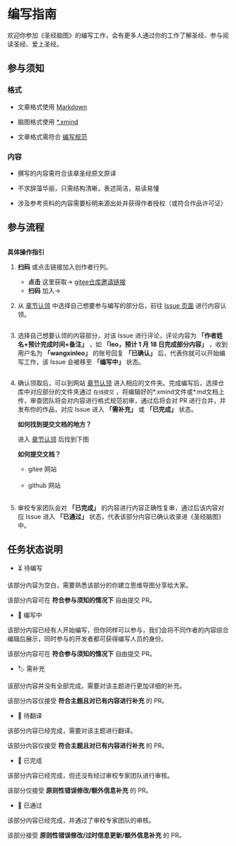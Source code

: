 
# 编写指南

欢迎你参加《圣经脑图》的编写工作，会有更多人通过你的工作了解圣经、参与阅读圣经、爱上圣经。

## 参与须知

### 格式

* 文章格式使用 [Markdown](https://commonmark.org/help/)

* 脑图格式使用 [*.xmind](https://www.xmind.cn/xmind2020/)

* 文章格式需符合 [编写规范](/plan/standard.md)

### 内容

- 撰写的内容需符合该章圣经原文原译

- 不求辞藻华丽，只需结构清晰，表述简洁，易读易懂

- 涉及参考资料的内容需要标明来源出处并获得作者授权（或符合作品许可证）

## 参与流程

<img :src="$withBase('/img/issue.png')">

**具体操作指引**

1. **扫码** 或点击链接加入创作者行列。
   
   - **点击** 这里获取-> [gitee仓库邀请链接](https://github.com/wangxinleo/knowledge-framework-for-bible/invite_link?invite=b8dcdb99f28b13d6c7a275b5a2c9cf713f332380fed12df1b7993663152babc5cd58f6e1512804d05f318cd36bbddc3a)
   - **扫码** 加入->
   
   <img :src="$withBase('/img/invitation.png')">

2. 从 [章节认领](/list/) 中选择自己想要参与编写的部分后，前往 [Issue 页面](https://github.com/wangxinleo/knowledge-framework-for-bible/issues) 进行内容认领。

   <img :src="$withBase('/img/stemp6.png')">
   
3. 选择自己想要认领的内容部分，对该 Issue 进行评论，评论内容为 **「作者姓名+预计完成时间+备注」** ，如 **「leo，预计 1 月 18 日完成部分内容」** ，收到用户名为 **「wangxinleo」** 的账号回复 **「已确认」** 后，代表你就可以开始编写工作，该 Issue 会被移至 **「编写中」** 状态。
   
   <img :src="$withBase('/img/issue2.png')">

4. 确认领取后，可以到网站 [章节认领](/list/) 进入相应的文件夹。完成编写后，选择仓库中对应部分的文件夹通过 `在线提交`  ，将编辑好的*.xmind文件或*.md文档上传，审查团队将会对内容进行格式规范初审，通过后将会对 PR 进行合并，并发布你的作品，对应 Issue 进入 **「需补充」** 或 **「已完成」** 状态。
   

   **如何找到提交文档的地方？**

   进入 [章节认领](https://wangxinleo.github.io/knowledge-framework-for-bible/list/) 后找到下图
   <img :src="$withBase('/img/stemp5.png')">
   
   **如何提交文档？**

   - gitee 网站

   <img :src="$withBase('/img/stemp3.png')">

   <img :src="$withBase('/img/stemp4.png')">

   - github 网站

   <img :src="$withBase('/img/README/add-file.png')" />

   <img :src="$withBase('/img/README/choose-files.png')" />
   
   

   
5. 审校专家团队会对 **「已完成」** 的内容进行内容正确性复审，通过后该内容对应 Issue 进入 **「已通过」** 状态，代表该部分内容已确认收录进《圣经脑图》中。

## 任务状态说明

* ⏳ 待编写

该部分内容为空白，需要熟悉该部分的你建立思维导图分享给大家。

该部分内容可在 **符合参与须知的情况下** 自由提交 PR。

* 📝 编写中

该部分内容已经有人开始编写，但你同样可以参与，我们会将不同作者的内容综合编辑后展示，同时参与的开发者都可获得编写人员的身份。

该部分内容可在 **符合参与须知的情况下** 自由提交 PR。

* 🏷 需补充

该部分内容并没有全部完成，需要对该主题进行更加详细的补充。

该部分内容仅接受 **符合主题且对已有内容进行补充** 的 PR。

* 👫 待翻译

该部分内容已经完成，需要对该主题进行翻译。

该部分内容仅接受 **符合主题且对已有内容进行补充** 的 PR。

* 📔 已完成

该部分内容已经完成，但还没有经过审校专家团队进行审核。

该部分仅接受 **原则性错误修改/额外信息补充** 的 PR。

* 🚩 已通过

该部分内容已经完成，并通过了审校专家团队的审核。

该部分接受 **原则性错误修改/过时信息更新/额外信息补充** 的 PR。


